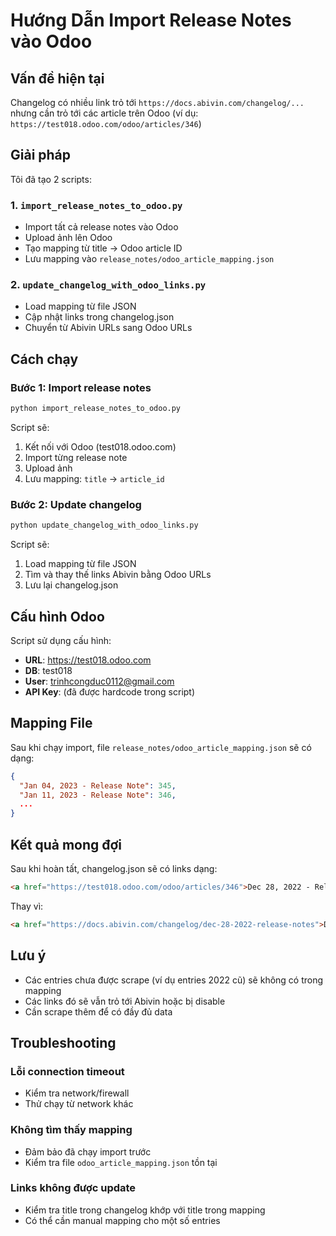 # Hướng Dẫn Import Release Notes vào Odoo

## Vấn đề hiện tại

Changelog có nhiều link trỏ tới `https://docs.abivin.com/changelog/...` nhưng cần trỏ tới các article trên Odoo (ví dụ: `https://test018.odoo.com/odoo/articles/346`)

## Giải pháp

Tôi đã tạo 2 scripts:

### 1. `import_release_notes_to_odoo.py`
- Import tất cả release notes vào Odoo
- Upload ảnh lên Odoo
- Tạo mapping từ title → Odoo article ID
- Lưu mapping vào `release_notes/odoo_article_mapping.json`

### 2. `update_changelog_with_odoo_links.py`
- Load mapping từ file JSON
- Cập nhật links trong changelog.json
- Chuyển từ Abivin URLs sang Odoo URLs

## Cách chạy

### Bước 1: Import release notes
```bash
python import_release_notes_to_odoo.py
```

Script sẽ:
1. Kết nối với Odoo (test018.odoo.com)
2. Import từng release note
3. Upload ảnh
4. Lưu mapping: `title` → `article_id`

### Bước 2: Update changelog
```bash
python update_changelog_with_odoo_links.py
```

Script sẽ:
1. Load mapping từ file JSON
2. Tìm và thay thế links Abivin bằng Odoo URLs
3. Lưu lại changelog.json

## Cấu hình Odoo

Script sử dụng cấu hình:
- **URL**: https://test018.odoo.com
- **DB**: test018
- **User**: trinhcongduc0112@gmail.com
- **API Key**: (đã được hardcode trong script)

## Mapping File

Sau khi chạy import, file `release_notes/odoo_article_mapping.json` sẽ có dạng:

```json
{
  "Jan 04, 2023 - Release Note": 345,
  "Jan 11, 2023 - Release Note": 346,
  ...
}
```

## Kết quả mong đợi

Sau khi hoàn tất, changelog.json sẽ có links dạng:
```html
<a href="https://test018.odoo.com/odoo/articles/346">Dec 28, 2022 - Release Notes</a>
```

Thay vì:
```html
<a href="https://docs.abivin.com/changelog/dec-28-2022-release-notes">Dec 28, 2022 - Release Notes</a>
```

## Lưu ý

- Các entries chưa được scrape (ví dụ entries 2022 cũ) sẽ không có trong mapping
- Các links đó sẽ vẫn trỏ tới Abivin hoặc bị disable
- Cần scrape thêm để có đầy đủ data

## Troubleshooting

### Lỗi connection timeout
- Kiểm tra network/firewall
- Thử chạy từ network khác

### Không tìm thấy mapping
- Đảm bảo đã chạy import trước
- Kiểm tra file `odoo_article_mapping.json` tồn tại

### Links không được update
- Kiểm tra title trong changelog khớp với title trong mapping
- Có thể cần manual mapping cho một số entries


